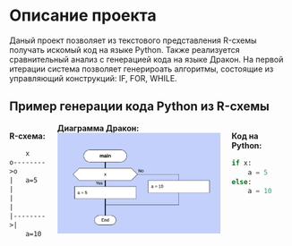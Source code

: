# Описание проекта

Даный проект позволяет из текстового представления R-схемы получать искомый код на языке Python. Также реализуется сравнительный анализ с генерацией кода на языке Дракон.
На первой итерации система позволяет генерироать алгоритмы, состоящие из управляющий конструкций: IF, FOR, WHILE.

## Пример генерации кода Python из R-схемы

<style>
.box{
    display: flex;
    justify-content: center;"
}
.sub-box{
    margin-right: 20px;
}
</style>
<div class="box">
<div class="sub-box">

**R-схема:**

```
    x
o-------->o
|   a=5   |
|         |
|-------->|
    a=10
```

</div>
<div class="sub-box">
        <b>Диаграмма Дракон:</b><br>
        <img width="350px" src="img/drakon.png" alt="drakon language"/>
    </div>
<div class="sub-box">

**Код на Python:**

```python
if x:
    a = 5
else:
    a = 10
```

</div>
</div>

